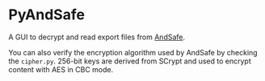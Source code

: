 # PyAndSafe

A GUI to decrypt and read export files from [AndSafe](https://play.google.com/store/apps/details?id=net.clarenceho.andsafe).

You can also verify the encryption algorithm used by AndSafe by checking the `cipher.py`.
256-bit keys are derived from SCrypt and used to encrypt content with AES in CBC mode.
